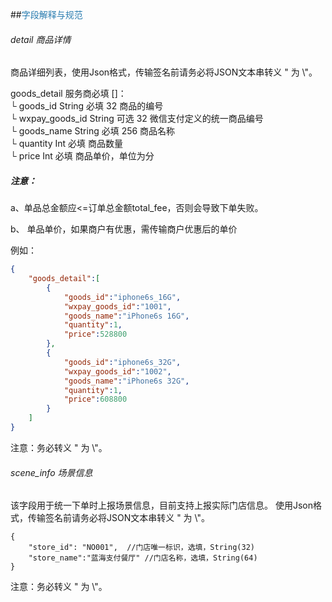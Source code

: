 ##<span style="color:#2b7db0">字段解释与规范</span>

###### detail 商品详情

商品详细列表，使用Json格式，传输签名前请务必将JSON文本串转义 " 为 \\"。  

goods_detail 服务商必填 []：  
└ goods_id String 必填 32 商品的编号  
└ wxpay\_goods\_id String 可选 32 微信支付定义的统一商品编号  
└ goods_name String 必填 256 商品名称  
└ quantity Int 必填 商品数量  
└ price Int 必填 商品单价，单位为分  

##### 注意： 
 
  a、单品总金额应<=订单总金额total_fee，否则会导致下单失败。  

  b、 单品单价，如果商户有优惠，需传输商户优惠后的单价

例如： 
 
```json
{
    "goods_detail":[
        {
            "goods_id":"iphone6s_16G",
            "wxpay_goods_id":"1001",
            "goods_name":"iPhone6s 16G",
            "quantity":1,
            "price":528800
        },
        {
            "goods_id":"iphone6s_32G",
            "wxpay_goods_id":"1002",
            "goods_name":"iPhone6s 32G",
            "quantity":1,
            "price":608800
        }
    ]
}
```
注意：务必转义 " 为 \\"。

###### scene_info 场景信息

该字段用于统一下单时上报场景信息，目前支持上报实际门店信息。
使用Json格式，传输签名前请务必将JSON文本串转义 " 为 \\"。 

```
{
    "store_id": "NO001",  //门店唯一标识，选填，String(32)
    "store_name":"蓝海支付餐厅" //门店名称，选填，String(64)
}
```

注意：务必转义 " 为 \\"。